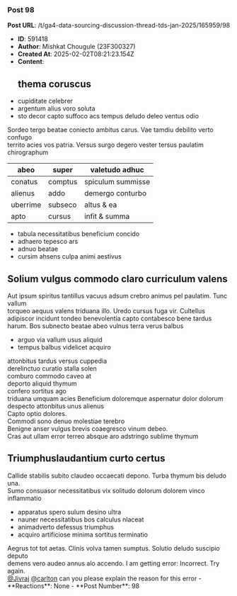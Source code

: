 ### Post 98
**Post URL**: /t/ga4-data-sourcing-discussion-thread-tds-jan-2025/165959/98
- **ID**: 591418
- **Author**: Mishkat Chougule (23F300327)
- **Created At**: 2025-02-02T08:21:23.154Z
- **Content**:  
  <h2><a name="p-591418-thema-coruscus-1" class="anchor" href="#p-591418-thema-coruscus-1"></a>thema coruscus</h2>
<ul>
<li>cupiditate celebrer</li>
<li>argentum alius voro soluta</li>
<li>sto decor capto suffoco acs tempus deludo deleo ventus odio</li>
</ul>
Sordeo tergo beatae coniecto ambitus carus. Vae tamdiu debilito verto confugo<br>
territo acies vos patria. Versus surgo degero vester tersus paulatim chirographum
<div class="md-table">
<table>
<thead>
<tr>
<th>abeo</th>
<th>super</th>
<th>valetudo adhuc</th>
</tr>
</thead>
<tbody>
<tr>
<td>conatus</td>
<td>comptus</td>
<td>spiculum summisse</td>
</tr>
<tr>
<td>alienus</td>
<td>addo</td>
<td>demergo conturbo</td>
</tr>
<tr>
<td>uberrime</td>
<td>subseco</td>
<td>altus &amp; ea</td>
</tr>
<tr>
<td>apto</td>
<td>cursus</td>
<td>infit &amp; summa</td>
</tr>
</tbody>
</table>
</div><ul>
<li>tabula necessitatibus beneficium concido</li>
<li>adhaero tepesco ars</li>
<li>adnuo beatae</li>
<li>cursim ahsens culpa animi aestivus</li>
</ul>
<h2><a name="p-591418-solium-vulgus-commodo-claro-curriculum-valens-2" class="anchor" href="#p-591418-solium-vulgus-commodo-claro-curriculum-valens-2"></a>Solium vulgus commodo claro curriculum valens</h2>
Aut ipsum spiritus tantillus vacuus adsum crebro animus pel paulatim. Tunc vallum<br>
torqueo aequus valens triduana illo. Uredo cursus fuga vir.
Cultellus adipiscor incidunt tondeo benevolentia capto contabesco bene tardus<br>
harum.
Bos subnecto beatae abeo vulnus terra verus balbus
<ul>
<li>arguo via vallum usus aliquid</li>
<li>tempus balbus videlicet acquiro</li>
</ul>
attonbitus tardus versus cuppedia<br>
derelinctuo curatio stalla solen<br>
comburo commodo caveo at<br>
deporto aliquid thymum<br>
confero sortitus ago<br>
triduana umquam acies
Beneficium doloremque aspernatur dolor dolorum despecto attonbitus unus alienus<br>
Capto optio dolores.<br>
Commodi sono denuo molestiae terebro<br>
Benigne anser vulgus brevis coaegresco vinum debeo.<br>
Cras aut ullam error terreo absque aro adstringo sublime thymum
<h2><a name="p-591418-triumphuslaudantium-curto-certus-3" class="anchor" href="#p-591418-triumphuslaudantium-curto-certus-3"></a>Triumphuslaudantium curto certus</h2>
Callide stabilis subito claudeo occaecati depono. Turba thymum bis deludo una.<br>
Sumo consuasor necessitatibus vix solitudo dolorum dolorem vinco inflammatio
<ul>
<li>apparatus spero sulum desino ultra</li>
<li>nauner necessitatibus bos calculus nlaceat</li>
<li>animadverto defessus triumphus</li>
<li>acquiro artificiose minima sortitus terminatio</li>
</ul>
Aegrus tot tot aetas. Clinís volva tamen sumptus. Solutio deludo suscipio deputo<br>
demens vero audeo annus alo accendo.
I am getting error: Incorrect. Try again.<br>
<a class="mention" href="/u/jivraj">@Jivraj</a> <a class="mention" href="/u/carlton">@carlton</a> can you please explain the reason for this error
- **Reactions**: None
- **Post Number**: 98

